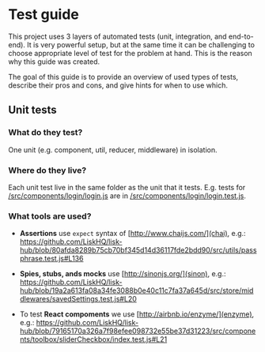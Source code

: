 # Test guide

This project uses 3 layers of automated tests (unit, integration, and end-to-end). 
It is very powerful setup, but at the same time it can be challenging to choose appropriate 
level of test for the problem at hand. 
This is the reason why this guide was created. 

The goal of this guide is to provide an overview of used types of tests, describe their pros and cons, and give hints for when to use which.

## Unit tests

### What do they test?
One unit (e.g. component, util, reducer, middleware) in isolation.

### Where do they live?
Each unit test live in the same folder as the unit that it tests. E.g. tests for [/src/components/login/login.js](/src/components/login/login.js) are in [/src/components/login/login.test.js](/src/components/login/login.test.js).

### What tools are used?
- **Assertions** use `expect` syntax of [http://www.chaijs.com/](chai), e.g.:
https://github.com/LiskHQ/lisk-hub/blob/80afda8289b75cb70bf345d14d36117fde2bdd90/src/utils/passphrase.test.js#L136

- **Spies, stubs, ands mocks** use [http://sinonjs.org/](sinon), e.g.:
https://github.com/LiskHQ/lisk-hub/blob/19a2a613fa08a34fe3088b0e40c11c7fa37a645d/src/store/middlewares/savedSettings.test.js#L20

- To test **React compoments** we use [http://airbnb.io/enzyme/](enzyme), e.g.:
https://github.com/LiskHQ/lisk-hub/blob/79165170a326a7f98efee098732e55be37d31223/src/components/toolbox/sliderCheckbox/index.test.js#L21
